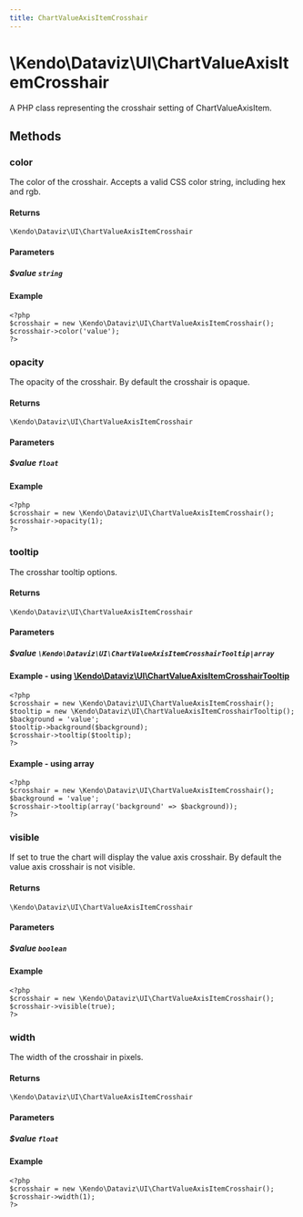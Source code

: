 ```yaml
---
title: ChartValueAxisItemCrosshair
---
```


# \Kendo\Dataviz\UI\ChartValueAxisItemCrosshair

A PHP class representing the crosshair setting of ChartValueAxisItem.


## Methods

### color
The color of the crosshair. Accepts a valid CSS color string, including hex and rgb.

#### Returns
`\Kendo\Dataviz\UI\ChartValueAxisItemCrosshair`

#### Parameters

##### $value `string`



#### Example 
    <?php
    $crosshair = new \Kendo\Dataviz\UI\ChartValueAxisItemCrosshair();
    $crosshair->color('value');
    ?>

### opacity
The opacity of the crosshair. By default the crosshair is opaque.

#### Returns
`\Kendo\Dataviz\UI\ChartValueAxisItemCrosshair`

#### Parameters

##### $value `float`



#### Example 
    <?php
    $crosshair = new \Kendo\Dataviz\UI\ChartValueAxisItemCrosshair();
    $crosshair->opacity(1);
    ?>

### tooltip

The crosshar tooltip options.

#### Returns
`\Kendo\Dataviz\UI\ChartValueAxisItemCrosshair`

#### Parameters

##### $value `\Kendo\Dataviz\UI\ChartValueAxisItemCrosshairTooltip|array`


#### Example - using [\Kendo\Dataviz\UI\ChartValueAxisItemCrosshairTooltip](/api/wrappers/php/Kendo/Dataviz/UI/ChartValueAxisItemCrosshairTooltip)
    <?php
    $crosshair = new \Kendo\Dataviz\UI\ChartValueAxisItemCrosshair();
    $tooltip = new \Kendo\Dataviz\UI\ChartValueAxisItemCrosshairTooltip();
    $background = 'value';
    $tooltip->background($background);
    $crosshair->tooltip($tooltip);
    ?>

#### Example - using array

    <?php
    $crosshair = new \Kendo\Dataviz\UI\ChartValueAxisItemCrosshair();
    $background = 'value';
    $crosshair->tooltip(array('background' => $background));
    ?>

### visible
If set to true the chart will display the value axis crosshair. By default the value axis crosshair is not visible.

#### Returns
`\Kendo\Dataviz\UI\ChartValueAxisItemCrosshair`

#### Parameters

##### $value `boolean`



#### Example 
    <?php
    $crosshair = new \Kendo\Dataviz\UI\ChartValueAxisItemCrosshair();
    $crosshair->visible(true);
    ?>

### width
The width of the crosshair in pixels.

#### Returns
`\Kendo\Dataviz\UI\ChartValueAxisItemCrosshair`

#### Parameters

##### $value `float`



#### Example 
    <?php
    $crosshair = new \Kendo\Dataviz\UI\ChartValueAxisItemCrosshair();
    $crosshair->width(1);
    ?>

